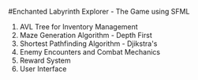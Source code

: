 #Enchanted Labyrinth Explorer - The Game using SFML

1. AVL Tree for Inventory Management
2. Maze Generation Algorithm - Depth First
3. Shortest Pathfinding Algorithm - Djikstra's
4. Enemy Encounters and Combat Mechanics
5. Reward System
6. User Interface
